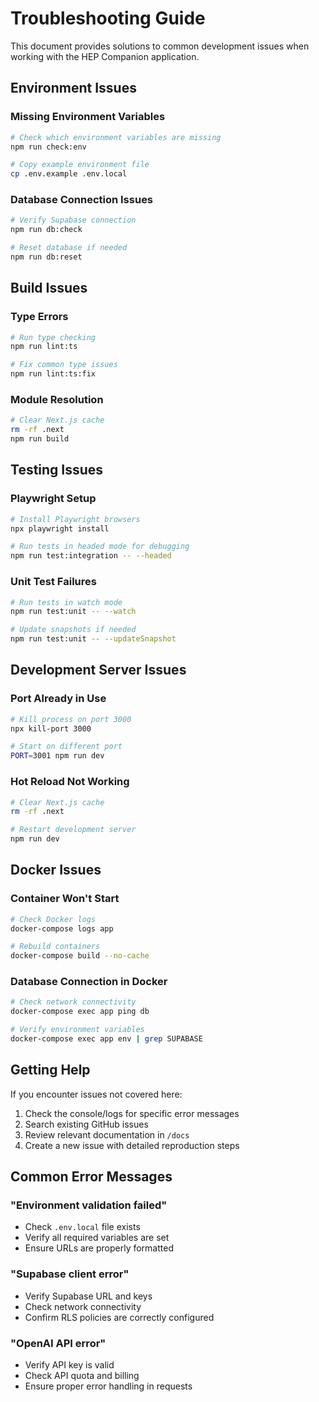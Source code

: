# Troubleshooting Guide

This document provides solutions to common development issues when working with the HEP Companion application.

## Environment Issues

### Missing Environment Variables
```bash
# Check which environment variables are missing
npm run check:env

# Copy example environment file
cp .env.example .env.local
```

### Database Connection Issues
```bash
# Verify Supabase connection
npm run db:check

# Reset database if needed
npm run db:reset
```

## Build Issues

### Type Errors
```bash
# Run type checking
npm run lint:ts

# Fix common type issues
npm run lint:ts:fix
```

### Module Resolution
```bash
# Clear Next.js cache
rm -rf .next
npm run build
```

## Testing Issues

### Playwright Setup
```bash
# Install Playwright browsers
npx playwright install

# Run tests in headed mode for debugging
npm run test:integration -- --headed
```

### Unit Test Failures
```bash
# Run tests in watch mode
npm run test:unit -- --watch

# Update snapshots if needed
npm run test:unit -- --updateSnapshot
```

## Development Server Issues

### Port Already in Use
```bash
# Kill process on port 3000
npx kill-port 3000

# Start on different port
PORT=3001 npm run dev
```

### Hot Reload Not Working
```bash
# Clear Next.js cache
rm -rf .next

# Restart development server
npm run dev
```

## Docker Issues

### Container Won't Start
```bash
# Check Docker logs
docker-compose logs app

# Rebuild containers
docker-compose build --no-cache
```

### Database Connection in Docker
```bash
# Check network connectivity
docker-compose exec app ping db

# Verify environment variables
docker-compose exec app env | grep SUPABASE
```

## Getting Help

If you encounter issues not covered here:

1. Check the console/logs for specific error messages
2. Search existing GitHub issues
3. Review relevant documentation in `/docs`
4. Create a new issue with detailed reproduction steps

## Common Error Messages

### "Environment validation failed"
- Check `.env.local` file exists
- Verify all required variables are set
- Ensure URLs are properly formatted

### "Supabase client error"
- Verify Supabase URL and keys
- Check network connectivity
- Confirm RLS policies are correctly configured

### "OpenAI API error"
- Verify API key is valid
- Check API quota and billing
- Ensure proper error handling in requests 